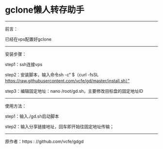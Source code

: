 # gclone懒人转存助手
<hr />
前言：

已经在vps配置好gclone
<hr />
安装步骤：

step1：ssh连接vps

step2：安装脚本，输入命令sh -c“ $（curl -fsSL https://raw.githubusercontent.com/vcfe/gd/master/install.sh）”

step3：编辑固定地址：nano /root/gd.sh，主要修改目标盘的固定地址ID
<hr />
使用方法：

step1：输入./gd.sh启动脚本

step2：输入分享链接地址，回车即开始往固定地址传输；
<hr />
原作者：https : //github.com/vcfe/gdgd

